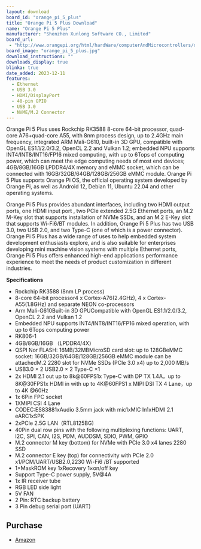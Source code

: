 ```yaml
---
layout: download
board_id: "orange_pi_5_plus"
title: "Orange Pi 5 Plus Download"
name: "Orange Pi 5 Plus"
manufacturer: "Shenzhen Xunlong Software CO., Limited"
board_url:
 - "http://www.orangepi.org/html/hardWare/computerAndMicrocontrollers/details/Orange-Pi-5-plus.html"
board_image: "orange_pi_5_plus.jpg"
download_instructions: ""
downloads_display: true
blinka: true
date_added: 2023-12-11
features:
  - Ethernet
  - USB 3.0
  - HDMI/DisplayPort
  - 40-pin GPIO
  - USB 3.0
  - NVME/M.2 Connector
---
```


Orange Pi 5 Plus uses Rockchip RK3588 8-core 64-bit processor, quad-core A76+quad-core A55, with 8nm process design, up to 2.4GHz main frequency, integrated ARM Mali-G610, built-in 3D GPU, compatible with OpenGL ES1.1/2.0/3.2, OpenCL 2.2 and Vulkan 1.2; embedded NPU supports INT4/INT8/INT16/FP16 mixed computing, with up to 6Tops of computing power, which can meet the edge computing needs of most end devices; 4GB/8GB/16GB LPDDR4/4X memory and eMMC socket, which can be connected with 16GB/32GB/64GB/128GB/256GB eMMC module. Orange Pi 5 Plus supports Orange Pi OS, the official operating system developed by Orange Pi, as well as Android 12, Debian 11, Ubuntu 22.04 and other operating systems.

Orange Pi 5 Plus provides abundant interfaces, including two HDMl output ports, one HDMl input port , two PCIe extended 2.5G Ethernet ports, an M.2 M-Key slot that supports installation of NVMe SSDs, and an M.2 E-Key slot that supports Wi-Fi6/BT modules. In addition, Orange Pi 5 Plus has two USB 3.0, two USB 2.0, and two Type-C (one of which is a power connector).
Orange Pi 5 Plus has a wide range of uses to help embedded system development enthusiasts explore, and is also suitable for enterprises developing mini machine vision systems with multiple Ethernet ports, Orange Pi 5 Plus offers enhanced high-end applications performance experience to meet the needs of product customization in different industries.

**Specifications**
- Rockchip RK3588 (8nm LP process)
- 8-core 64-bit processor4 x Cortex-A76(2.4GHz), 4 x Cortex-A55(1.8GHz) and separate NEON co-processors
- Arm Mali-G610Built-in 3D GPUCompatible with OpenGL ES1.1/2.0/3.2, OpenCL 2.2 and Vulkan 1.2
- Embedded NPU supports INT4/INT8/INT16/FP16 mixed operation, with up to 6Tops computing power
- RK806-1
- 4GB/8GB/16GB （LPDDR4/4X）
- QSPI Nor FLASH: 16MB/32MBMicroSD card slot: up to 128GBeMMC socket: 16GB/32GB/64GB/128GB/256GB eMMC module can be attachedM.2 2280 slot for NVMe SSDs (PCIe 3.0 x4) up to 2,000 MB/s
- USB3.0 × 2 USB2.0 × 2 Type-C ×1
- 2x HDMI 2.1 out up to 8k@60FPS1x Type-C with DP TX 1.4A，up to 8K@30FPS1x HDMI in with up to 4K@60FPS1 x MIPI DSI TX 4 Lane，up to 4K @60Hz
- 1x 6Pin FPC socket
- 1XMIPI CSI 4 Lane
- CODEC:ES83881xAudio 3.5mm jack with mic1xMIC In1xHDMI 2.1 eARC1xSPK
- 2xPCIe 2.5G LAN（RTL8125BG)
- 40Pin dual row pins with the following multiplexing functions: UART, I2C, SPI, CAN, I2S, PDM, AUDDSM, SDIO, PWM, GPIO
- M.2 connector M key (bottom) for NVMe with PCIe 3.0 x4 lanes 2280 SSD
- M.2 connector E key (top) for connectivity with PCIe 2.0 x1/PCM/UART/USB2.0,2230 Wi-Fi6 /BT supported
- 1×MaskROM key 1xRecovery 1×on/off key
- Support Type-C power supply, 5V@4A
- 1x IR receiver tube
- RGB LED side light
- 5V FAN
- 2 Pin: RTC backup battery
- 3 Pin debug serial port (UART)

## Purchase
* [Amazon](https://amzn.to/46TH8bh)
